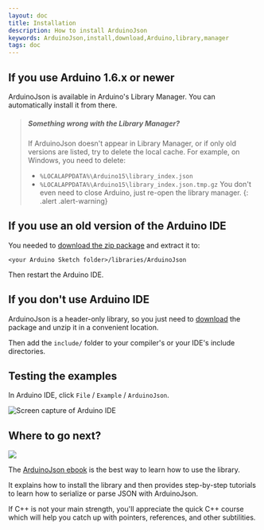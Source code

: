 ```yaml
---
layout: doc
title: Installation
description: How to install ArduinoJson
keywords: ArduinoJson,install,download,Arduino,library,manager
tags: doc
---
```


## If you use Arduino 1.6.x or newer

ArduinoJson is available in Arduino's Library Manager.
You can automatically install it from there.

> ##### Something wrong with the Library Manager?
>If ArduinoJson doesn't appear in Library Manager, or if only old versions are listed, try to delete the local cache. For example, on Windows, you need to delete:
>
>* `%LOCALAPPDATA%\Arduino15\library_index.json`
>* `%LOCALAPPDATA%\Arduino15\library_index.json.tmp.gz`
>You don't even need to close Arduino, just re-open the library manager.
{: .alert .alert-warning}


## If you use an old version of the Arduino IDE

You needed to [download the zip package](https://github.com/bblanchon/ArduinoJson/releases) and extract it to:

    <your Arduino Sketch folder>/libraries/ArduinoJson

Then restart the Arduino IDE.

## If you don't use Arduino IDE

ArduinoJson is a header-only library, so you just need to [download](https://github.com/bblanchon/ArduinoJson/releases) the package and unzip it in a convenient location.

Then add the `include/` folder to your compiler's or your IDE's include directories.

## Testing the examples

In Arduino IDE, click `File` / `Example` / `ArduinoJson`.

![Screen capture of Arduino IDE](http://i.imgur.com/g5UwkVh.png)

## Where to go next?

<a href="https://ebook.benoitblanchon.fr/"><img src="https://ebook.benoitblanchon.fr/cover200.png" class="float-right"></a>

The [ArduinoJson ebook](https://ebook.benoitblanchon.fr/) is the best way to learn how to use the library.

It explains how to install the library and then provides step-by-step tutorials to learn how to serialize or parse JSON with ArduinoJson.

If C++ is not your main strength, you'll appreciate the quick C++ course which will help you catch up with pointers, references, and other subtilities.

